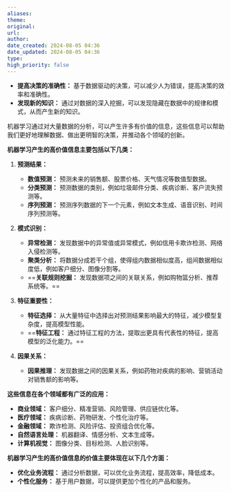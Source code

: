 ```yaml
---
aliases: 
theme: 
original: 
url: 
author: 
date_created: 2024-08-05 04:36
date_updated: 2024-08-05 04:36
type: 
high_priority: false
---
```

- **提高决策的准确性：** 基于数据驱动的决策，可以减少人为错误，提高决策的效率和准确性。
- **发现新的知识：** 通过对数据的深入挖掘，可以发现隐藏在数据中的规律和模式，从而产生新的知识。

机器学习通过对大量数据的分析，可以产生许多有价值的信息，这些信息可以帮助我们更好地理解数据、做出更明智的决策，并推动各个领域的创新。

**机器学习产生的高价值信息主要包括以下几类：**

1. **预测结果：**

   - **数值预测：** 预测未来的销售额、股票价格、天气情况等数值型数据。
   - **分类预测：** 预测数据的类别，例如垃圾邮件分类、疾病诊断、客户流失预测等。
   - **序列预测：** 预测序列数据的下一个元素，例如文本生成、语音识别、时间序列预测等。
2. **模式识别：**

   - **异常检测：** 发现数据中的异常值或异常模式，例如信用卡欺诈检测、网络入侵检测等。
   - **聚类分析：** 将数据分成若干个组，使得组内数据相似度高，组间数据相似度低，例如客户细分、图像分割等。
   - ==**关联规则挖掘：** 发现数据项之间的关联关系，例如购物篮分析、推荐系统等。==
3. **特征重要性：**

   - **特征选择：** 从大量特征中选择出对预测结果影响最大的特征，减少模型复杂度，提高模型性能。
   - ==**特征工程：** 通过特征工程的方法，提取出更具有代表性的特征，提高模型的泛化能力。==
4. **因果关系：**

   - **因果推理：** 发现数据之间的因果关系，例如药物对疾病的影响、营销活动对销售额的影响等。

**这些信息在各个领域都有广泛的应用：**

- **商业领域：** 客户细分、精准营销、风险管理、供应链优化等。
- **医疗领域：** 疾病诊断、药物研发、个性化治疗等。
- **金融领域：** 欺诈检测、风险评估、投资组合优化等。
- **自然语言处理：** 机器翻译、情感分析、文本生成等。
- **计算机视觉：** 图像分类、目标检测、人脸识别等。

**机器学习产生的高价值信息的价值主要体现在以下几个方面：**

- **优化业务流程：** 通过分析数据，可以优化业务流程，提高效率，降低成本。
- **个性化服务：** 基于用户数据，可以提供更加个性化的产品和服务。


